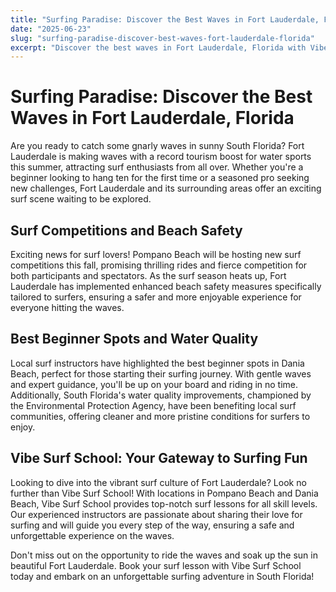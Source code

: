 ```yaml
---
title: "Surfing Paradise: Discover the Best Waves in Fort Lauderdale, Florida"
date: "2025-06-23"
slug: "surfing-paradise-discover-best-waves-fort-lauderdale-florida"
excerpt: "Discover the best waves in Fort Lauderdale, Florida with Vibe Surf School! From beginner tips to surf competitions, explore the vibrant surf scene in South Florida and book your surf lesson today."
---
```


# Surfing Paradise: Discover the Best Waves in Fort Lauderdale, Florida

Are you ready to catch some gnarly waves in sunny South Florida? Fort Lauderdale is making waves with a record tourism boost for water sports this summer, attracting surf enthusiasts from all over. Whether you're a beginner looking to hang ten for the first time or a seasoned pro seeking new challenges, Fort Lauderdale and its surrounding areas offer an exciting surf scene waiting to be explored.

## Surf Competitions and Beach Safety

Exciting news for surf lovers! Pompano Beach will be hosting new surf competitions this fall, promising thrilling rides and fierce competition for both participants and spectators. As the surf season heats up, Fort Lauderdale has implemented enhanced beach safety measures specifically tailored to surfers, ensuring a safer and more enjoyable experience for everyone hitting the waves.

## Best Beginner Spots and Water Quality

Local surf instructors have highlighted the best beginner spots in Dania Beach, perfect for those starting their surfing journey. With gentle waves and expert guidance, you'll be up on your board and riding in no time. Additionally, South Florida's water quality improvements, championed by the Environmental Protection Agency, have been benefiting local surf communities, offering cleaner and more pristine conditions for surfers to enjoy.

## Vibe Surf School: Your Gateway to Surfing Fun

Looking to dive into the vibrant surf culture of Fort Lauderdale? Look no further than Vibe Surf School! With locations in Pompano Beach and Dania Beach, Vibe Surf School provides top-notch surf lessons for all skill levels. Our experienced instructors are passionate about sharing their love for surfing and will guide you every step of the way, ensuring a safe and unforgettable experience on the waves.

Don't miss out on the opportunity to ride the waves and soak up the sun in beautiful Fort Lauderdale. Book your surf lesson with Vibe Surf School today and embark on an unforgettable surfing adventure in South Florida!

